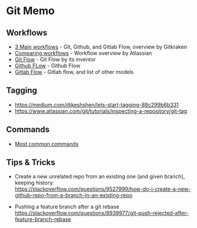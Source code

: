 # Git Memo

## Workflows

- [3 Main workflows](https://www.gitkraken.com/learn/git/best-practices/git-branch-strategy) - Git, Github, and Gitlab Flow, overview by Gitkraken
- [Comparing workflows](https://www.atlassian.com/git/tutorials/comparing-workflows) - Workflow overview by Atlassian
- [Git Flow](https://nvie.com/posts/a-successful-git-branching-model) - Git Flow by its inventor
- [Github FLow](https://docs.github.com/en/get-started/quickstart/github-flow) - Github Flow
- [Gitlab Flow](https://docs.gitlab.com/ee/topics/gitlab_flow.html) - Gitlab flow, and list of other models

## Tagging 

- https://medium.com/@keshshen/lets-start-tagging-88c299b6b331
- https://www.atlassian.com/git/tutorials/inspecting-a-repository/git-tag

## Commands

- [Most common commands](https://www.gitkraken.com/learn/git/commands)

## Tips & Tricks

- Create a new unrelated repo from an existing one (and given branch), keeping history:  
  https://stackoverflow.com/questions/9527999/how-do-i-create-a-new-github-repo-from-a-branch-in-an-existing-repo

- Pushing a feature branch after a git rebase  
  https://stackoverflow.com/questions/8939977/git-push-rejected-after-feature-branch-rebase
